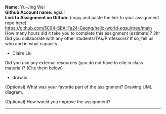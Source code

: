 **Name:**
Yu-Jing Wei<br>
**Github Account name:**
egsui<br>
**Link to Assignment on Github:** (copy and paste the link to your assignment repo here)<br>
https://github.com/5004-SEA-Fa24-Geeng/hello-world-egsui/tree/main<br>
How many hours did it take you to complete this assignment (estimate)? 3hr<br>
Did you collaborate with any other students/TAs/Professors? If so, tell us who and in what
capacity.

* Claire Liu
  
Did you use any external resources (you do not have to cite in class material)? (Cite them below)

* draw.io


(Optional) What was your favorite part of the assignment? Drawing UML diagram.

(Optional) How would you improve the assignment?

---
